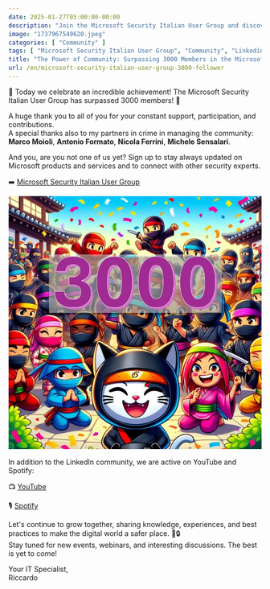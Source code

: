 ```yaml
---
date: 2025-01-27T05:00:00-00:00
description: "Join the Microsoft Security Italian User Group and discover the latest news on Microsoft products and services. Share knowledge and best practices with over 3000 security experts. Sign up now to stay updated and participate in exclusive events!"
image: "1737967549620.jpeg"
categories: [ "Community" ]
tags: [ "Microsoft Security Italian User Group", "Community", "Linkedin", "WSUS" ]
title: "The Power of Community: Surpassing 3000 Members in the Microsoft Security Italian User Group"
url: /en/microsoft-security-italian-user-group-3000-follower
---
```

🎉 Today we celebrate an incredible achievement! The Microsoft Security Italian User Group has surpassed 3000 members! 🚀

A huge thank you to all of you for your constant support, participation, and contributions.  
A special thanks also to my partners in crime in managing the community: **Marco Moioli**, **Antonio Formato**, **Nicola Ferrini**, **Michele Sensalari**.

And you, are you not one of us yet? Sign up to stay always updated on Microsoft products and services and to connect with other security experts.

➡️ [Microsoft Security Italian User Group](https://aka.ms/msiug)

[![3000 members! Thank you](1737967549620.jpeg)](https://aka.ms/msiug)

In addition to the LinkedIn community, we are active on YouTube and Spotify:

📺 [YouTube](https://www.youtube.com/@microsoftsecurityitalianus7402)

🎙️ [Spotify](https://open.spotify.com/show/6DYut6ML56sjtLJB6YGI7i?si=fc2ccf001edb40f4&nd=1&dlsi=d58f55bb18d34603)

Let's continue to grow together, sharing knowledge, experiences, and best practices to make the digital world a safer place. 💪🔒   
Stay tuned for new events, webinars, and interesting discussions. The best is yet to come!

Your IT Specialist,  
Riccardo